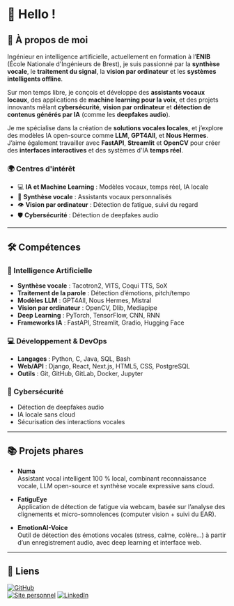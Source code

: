 # 👋 Hello !

## 🚀 À propos de moi

Ingénieur en intelligence artificielle, actuellement en formation à l’**ENIB** (École Nationale d'Ingénieurs de Brest), je suis passionné par la **synthèse vocale**, le **traitement du signal**, la **vision par ordinateur** et les **systèmes intelligents offline**.

Sur mon temps libre, je conçois et développe des **assistants vocaux locaux**, des applications de **machine learning pour la voix**, et des projets innovants mêlant **cybersécurité**, **vision par ordinateur** et **détection de contenus générés par IA** (comme les **deepfakes audio**).

Je me spécialise dans la création de **solutions vocales locales**, et j’explore des modèles IA open-source comme **LLM**, **GPT4All**, et **Nous Hermes**. J’aime également travailler avec **FastAPI**, **Streamlit** et **OpenCV** pour créer des **interfaces interactives** et des systèmes d'IA **temps réel**.

### 🌍 Centres d'intérêt

- 💻 **IA et Machine Learning** : Modèles vocaux, temps réel, IA locale  
- 🎤 **Synthèse vocale** : Assistants vocaux personnalisés  
- 👁️ **Vision par ordinateur** : Détection de fatigue, suivi du regard  
- 🛡️ **Cybersécurité** : Détection de deepfakes audio

---

## 🛠️ Compétences

### 🧠 Intelligence Artificielle

- **Synthèse vocale** : Tacotron2, VITS, Coqui TTS, SoX  
- **Traitement de la parole** : Détection d’émotions, pitch/tempo  
- **Modèles LLM** : GPT4All, Nous Hermes, Mistral  
- **Vision par ordinateur** : OpenCV, Dlib, Mediapipe  
- **Deep Learning** : PyTorch, TensorFlow, CNN, RNN  
- **Frameworks IA** : FastAPI, Streamlit, Gradio, Hugging Face  

### 💻 Développement & DevOps

- **Langages** : Python, C, Java, SQL, Bash  
- **Web/API** : Django, React, Next.js, HTML5, CSS, PostgreSQL  
- **Outils** : Git, GitHub, GitLab, Docker, Jupyter

### 🔐 Cybersécurité

- Détection de deepfakes audio  
- IA locale sans cloud  
- Sécurisation des interactions vocales

---

## 📚 Projets phares

- **Numa**  
  Assistant vocal intelligent 100 % local, combinant reconnaissance vocale, LLM open-source et synthèse vocale expressive sans cloud.

- **FatiguEye**  
  Application de détection de fatigue via webcam, basée sur l’analyse des clignements et micro-somnolences (computer vision + suivi du EAR).

- **EmotionAI-Voice**  
  Outil de détection des émotions vocales (stress, calme, colère...) à partir d’un enregistrement audio, avec deep learning et interface web.

---

## 🔗 Liens

[![GitHub](https://img.shields.io/badge/GitHub-181717?style=for-the-badge&logo=GitHub&logoColor=white)](https://github.com/Tirovo)  
[![Site personnel](https://img.shields.io/badge/Site%20Web-000000?style=for-the-badge&logo=About.me&logoColor=white)](https://tirovo.github.io)
[![LinkedIn](https://img.shields.io/badge/LinkedIn-0077B5?style=for-the-badge&logo=LinkedIn&logoColor=white)](https://www.linkedin.com/in/tristanlond%C3%A9)

